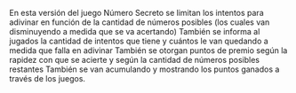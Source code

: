 En esta versión del juego Número Secreto se limitan los intentos para adivinar en función de la cantidad de números posibles (los cuales van disminuyendo a medida que se va acertando)
También se informa al jugados la cantidad de intentos que tiene y cuántos le van quedando a medida que falla en adivinar
También se otorgan puntos de premio según la rapidez con que se acierte y según la cantidad de números posibles restantes
También se van acumulando y mostrando los puntos ganados a través de los juegos.
